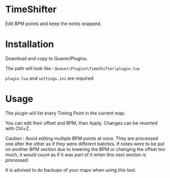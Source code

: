 # TimeShifter

Edit BPM points and keep the notes snapped.

# Installation

Download and copy to Quaver/Plugins.

The path will look like : `Quaver\Plugins\TimeShifter\plugin.lua`

`plugin.lua` and `settings.ini` are required.

# Usage

The plugin will list every Timing Point in the current map.

You can edit their offset and BPM, then Apply. Changes can be reverted with Ctrl+Z.

Caution : Avoid editing multiple BPM points at once. They are processed one after the other as if they were different batches. If notes were to be put on another BPM section due to lowering the BPM or changing the offset too much, it would count as if it was part of it when this next section is processed.

It is advised to do backups of your maps when using this tool.